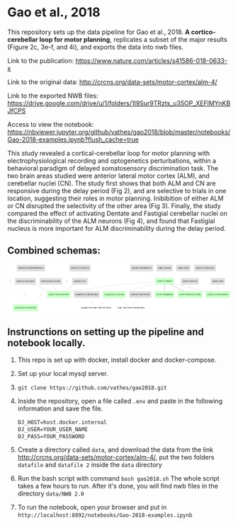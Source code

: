 # Gao et al., 2018

This repository sets up the data pipeline for Gao et al., 2018. **A cortico-cerebellar loop for motor planning**, replicates a subset of the major results (Figure 2c, 3e-f, and 4i), and exports the data into nwb files.

Link to the publication:  https://www.nature.com/articles/s41586-018-0633-x

Link to the original data: http://crcns.org/data-sets/motor-cortex/alm-4/

Link to the exported NWB files: https://drive.google.com/drive/u/1/folders/1I9Sur9TRzts_u35OP_XEFlMYnKBJfCPS

Access to view the notebook: https://nbviewer.jupyter.org/github/vathes/gao2018/blob/master/notebooks/Gao-2018-examples.ipynb?flush_cache=true


This study revealed a cortical-cerebellar loop for motor planning with electrophysiological recording and optogenetics perturbations, within a behavioral paradigm of delayed somatosensory discrimination task. The two brain areas studied were anterior lateral motor cortex (ALM), and cerebellar nuclei (CN). The study first shows that both ALM and CN are responsive during the delay period (Fig 2), and are selective to trials in one location, suggesting their roles in motor planning. Inibibition of either ALM or CN disrupted the selectivity of the other area (Fig 3). Finally, the study compared the effect of activating Dentate and Fastigial cerebellar nuclei on the discriminability of the ALM neurons (Fig 4), and found that Fastigial nucleus is more important for ALM discriminability during the delay period.

## Combined schemas:

![All combined erd](images/all_erd.png)


## Instrunctions on setting up the pipeline and notebook locally.

1. This repo is set up with docker, install docker and docker-compose.

2. Set up your local mysql server.

3. `git clone https://github.com/vathes/gao2018.git`

4. Inside the repository, open a file called `.env` and paste in the following information and save the file.
    ```
    DJ_HOST=host.docker.internal
    DJ_USER=YOUR_USER_NAME
    DJ_PASS=YOUR_PASSWORD
    ```
5. Create a directory called `data`, and download the data from the link http://crcns.org/data-sets/motor-cortex/alm-4/, put the two folders `datafile` and `datafile 2` inside the `data` directory

6. Run the bash script with command `bash gao2018.sh`
    The whole script takes a few hours to run. After it's done, you will find nwb files in the directory `data/NWB 2.0`

7. To run the notebook, open your browser and put in `http://localhost:8892/notebooks/Gao-2018-examples.ipynb`
